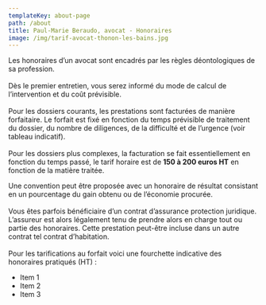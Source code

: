 ```yaml
---
templateKey: about-page
path: /about
title: Paul-Marie Beraudo, avocat - Honoraires
image: /img/tarif-avocat-thonon-les-bains.jpg
---
```

Les honoraires d’un avocat sont encadrés par les règles déontologiques de sa profession.\
\
Dès le premier entretien, vous serez informé du mode de calcul de l’intervention et du coût prévisible.\
\
Pour les dossiers courants, les prestations sont facturées de manière forfaitaire. Le forfait est fixé en fonction du temps prévisible de traitement du dossier, du nombre de diligences, de la difficulté et de l’urgence (voir tableau indicatif).\
\
Pour les dossiers plus complexes, la facturation se fait essentiellement en fonction du temps passé, le tarif horaire est de **150 à 200 euros HT** en fonction de la matière traitée.

Une convention peut être proposée avec un honoraire de résultat consistant en un pourcentage du gain obtenu ou de l’économie procurée.\
\
Vous êtes parfois bénéficiaire d’un contrat d’assurance protection juridique. L’assureur est alors légalement tenu de prendre alors en charge tout ou partie des honoraires. Cette prestation peut-être incluse dans un autre contrat tel contrat d’habitation.\
\
Pour les tarifications au forfait voici une fourchette indicative des honoraires pratiqués (HT) :

* Item 1
* Item 2
* Item 3